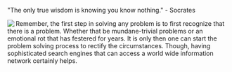 "The only true wisdom is knowing you know nothing." - Socrates

<img align="left" src="https://user-images.githubusercontent.com/92899817/144738213-88067883-f6b6-4a8a-909a-03df3936c722.png">
<p> 
  Remember, the first step in solving any problem is to first recognize that there is a problem. Whether that be mundane-trivial problems or an emotional rot that has festered for years. It is only then one can start the problem solving process to rectify the circumstances. Though, having sophisticated search engines that can access a world wide information network certainly helps.
</p> 
  
<p2> 
  
</p2> <br>

